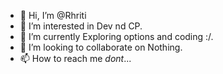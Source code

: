 - 👋 Hi, I’m @Rhriti
- 👀 I’m interested in Dev nd CP.
- 🌱 I’m currently Exploring options and coding :/.
- 💞️ I’m looking to collaborate on Nothing.
- 📫 How to reach me *dont*...

<!---
Rhriti/Rhriti is a ✨ special ✨ repository because its `README.md` (this file) appears on your GitHub profile.
You can click the Preview link to take a look at your changes.
--->
